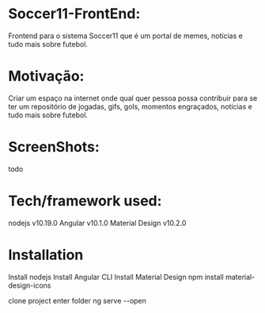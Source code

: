 # Soccer11-FrontEnd:
Frontend para o sistema Soccer11 que é um portal de memes, notícias e tudo mais sobre futebol.


# Motivação:
Criar um espaço na internet onde qual quer pessoa possa contribuir para se ter um repositório de jogadas, gifs, gols, momentos engraçados, notícias e tudo mais sobre futebol.

# ScreenShots:
todo


# Tech/framework used:

nodejs v10.19.0
Angular v10.1.0
Material Design v10.2.0

# Installation

Install nodejs
Install Angular CLI
Install Material Design
npm install material-design-icons

clone project
enter folder
ng serve --open


